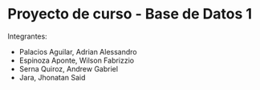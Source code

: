 # Proyecto de curso - Base de Datos 1
Integrantes:
- Palacios Aguilar, Adrian Alessandro
- Espinoza Aponte, Wilson Fabrizzio
- Serna Quiroz, Andrew Gabriel
- Jara, Jhonatan Said
